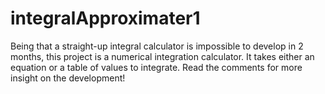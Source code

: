 # integralApproximater1

Being that a straight-up integral calculator is impossible to develop in 2 months, this project is a numerical integration calculator. It takes either an equation or a table of values to integrate. Read the comments for more insight on the development!
